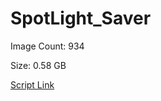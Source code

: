 # SpotLight_Saver

Image Count: 934

Size: 0.58 GB

[Script Link](https://github.com/liuyal/Archive/blob/master/Python/Utilities/Miscellaneous/spotlight_saver.py)